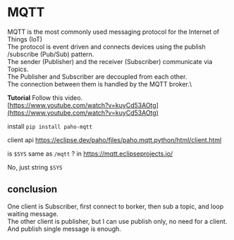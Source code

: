 # MQTT

MQTT is the most commonly used messaging protocol for the Internet of Things (IoT)\
The protocol is event driven and connects devices using the publish /subscribe (Pub/Sub) pattern.\
The sender (Publisher) and the receiver (Subscriber) communicate via Topics.\
The Publisher and Subscriber are decoupled from each other.\
The connection between them is handled by the MQTT broker.\

**Tutorial**
Follow this video.\
[https://www.youtube.com/watch?v=kuyCd53AOtg](https://www.youtube.com/watch?v=kuyCd53AOtg)

install 
`pip install paho-mqtt`

client api
<https://eclipse.dev/paho/files/paho.mqtt.python/html/client.html>

is `$SYS` same as `/mqtt` ? in <https://mqtt.eclipseprojects.io/>

No, just string `$SYS`

## conclusion

One client is Subscriber, first connect to borker, then sub a topic, and loop waiting message.\
The other client is publisher, but I can use publish only, no need for a client. And publish single message is enough.
